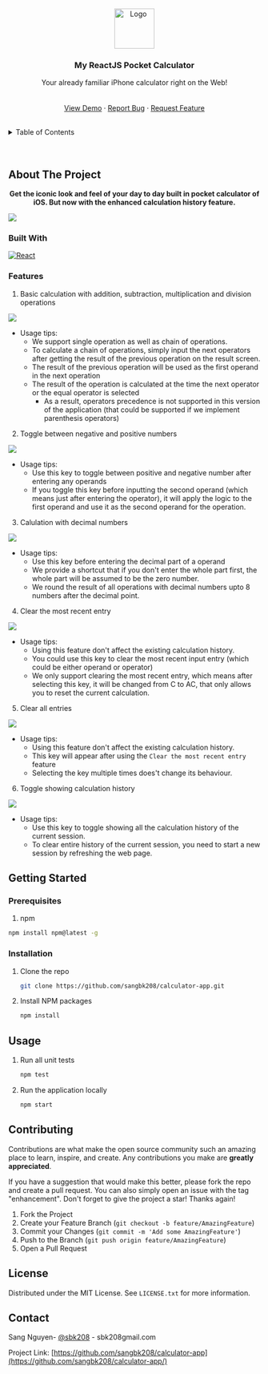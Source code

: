 <!-- Improved compatibility of back to top link: See: https://github.com/sangbk208/calculator-app/pull/73 -->
<a name="readme-top"></a>
<!--

<!-- PROJECT LOGO -->
<br />
<div align="center">
  <a href="https://github.com/sangbk208/calculator-app">
    <img src="https://scontent.fdad2-1.fna.fbcdn.net/v/t1.15752-9/308047587_3329898974000205_1583447077611546330_n.png?_nc_cat=108&ccb=1-7&_nc_sid=ae9488&_nc_aid=0&_nc_ohc=jkL9j-vxr-8AX8GOXDP&_nc_ht=scontent.fdad2-1.fna&oh=03_AVLQ21blP-RfP5MPIELObotwyAX7syRoUVBrF0r5Wrc6-g&oe=635B9DB2" alt="Logo" width="80" height="80">
  </a>

  <h3 align="center">My ReactJS Pocket Calculator</h3>

  <p align="center">
    Your already familiar iPhone calculator right on the Web!
    <br />
    <a href="https://github.com/sangbk208/calculator-app"></a>
    <br />
    <br />
    <a href="https://calculator-app-sbk208.surge.sh" target="_blank" >View Demo</a>
    ·
    <a href="https://github.com/sangbk208/calculator-app/issues" target="_blank">Report Bug</a>
    ·
    <a href="https://github.com/sangbk208/calculator-app/issues" target="_blank">Request Feature</a>
  </p>
</div>

<br />
<!-- TABLE OF CONTENTS -->
<details>
  <summary>Table of Contents</summary>
  <ol>
    <li>
      <a href="#about-the-project">About The Project</a>
      <ul>
        <li><a href="#built-with">Built With</a></li>
        <li><a href="#features">Features</a></li>
      </ul>
    </li>
    <li>
      <a href="#getting-started">Getting Started</a>
      <ul>
        <li><a href="#prerequisites">Prerequisites</a></li>
        <li><a href="#installation">Installation</a></li>
      </ul>
    </li>
    <li><a href="#usage">Usage</a></li>
    <li><a href="#contributing">Contributing</a></li>
    <li><a href="#license">License</a></li>
    <li><a href="#contact">Contact</a></li>
  </ol>
</details>
<br />
<br />

<!-- ABOUT THE PROJECT -->
## About The Project

<p style="text-align:center;font-weight:bold">Get the iconic look and feel of your day to day built in pocket calculator of iOS. But now with the enhanced calculation history feature. </p>


<img src="https://scontent.fdad2-1.fna.fbcdn.net/v/t1.15752-9/308433588_1273027566824995_5015009295740470954_n.png?_nc_cat=107&ccb=1-7&_nc_sid=ae9488&_nc_ohc=oar96CWt48sAX8zrowq&tn=UFFp9KPWjuFB6obj&_nc_ht=scontent.fdad2-1.fna&oh=03_AVI8gHCTn9y6EjvraUHuw8eLyMeCzlhqvSEgvw9qoGFyKw&oe=635E2CF9"/>


### Built With 
[![React][React.js]][React-url]

<!-- FEATURES -->
### Features

1. Basic calculation with addition, subtraction, multiplication and division operations
<img src="https://scontent.fdad2-1.fna.fbcdn.net/v/t1.15752-9/302042237_2331647100324576_5680458437511974654_n.png?_nc_cat=108&ccb=1-7&_nc_sid=ae9488&_nc_ohc=Ihde2kCYu6QAX9W5q2q&_nc_ht=scontent.fdad2-1.fna&oh=03_AVIvXlOck9a-qJvgHzq8KR2kV2BX1JcIf-RhI5A1cCwgug&oe=635C33D4"/>

* Usage tips:
  * We support single operation as well as chain of operations.
  * To calculate a chain of operations, simply input the next operators after getting the result of the previous operation on the result screen. 
  * The result of the previous operation will be used as the first operand in the next operation
  * The result of the operation is calculated at the time the next operator or the equal operator is selected
    * As a result, operators precedence is not supported in this version of the application (that could be supported if we implement parenthesis operators)
   
2. Toggle between negative and positive numbers
<img src="https://scontent.fdad1-4.fna.fbcdn.net/v/t1.15752-9/308843076_1347455919118309_840018354301587158_n.png?_nc_cat=105&ccb=1-7&_nc_sid=ae9488&_nc_ohc=ClM1E7jNHHUAX-m3Ul3&_nc_ht=scontent.fdad1-4.fna&oh=03_AVISeAsCykoqdcaCLtwktVV8En0rG8apBtefV6i3-SoNPw&oe=635ED5A4" />

* Usage tips:
  * Use this key to toggle between positive and negative number after entering any operands
  * If you toggle this key before inputting the second operand (which means just after entering the operator), it will apply the logic to the first operand and use it as the second operand for the operation.

3. Calulation with decimal numbers
<img src="https://scontent.fdad1-3.fna.fbcdn.net/v/t1.15752-9/307937178_1150144429219046_7504176242925541684_n.png?_nc_cat=110&ccb=1-7&_nc_sid=ae9488&_nc_ohc=64vi5kid8OoAX9GJ3fA&_nc_ht=scontent.fdad1-3.fna&oh=03_AVIRakYIftKVbAFYwvA2zTVLi_8zV1AcJ4YU1IgF5lGa0Q&oe=635D8329" />

* Usage tips:
  * Use this key before entering the decimal part of a operand
  * We provide a shortcut that if you don't enter the whole part first, the whole part will be assumed to be the zero number.
  * We round the result of all operations with decimal numbers upto 8 numbers after the decimal point.

4. Clear the most recent entry
<img src="https://scontent.fdad2-1.fna.fbcdn.net/v/t1.15752-9/308389188_658027405887436_5148273979904267451_n.png?_nc_cat=101&ccb=1-7&_nc_sid=ae9488&_nc_ohc=AZOmbZlyZMoAX_5Rhy3&tn=UFFp9KPWjuFB6obj&_nc_ht=scontent.fdad2-1.fna&oh=03_AVK7VzAMy7SmUh_bfHWUEC063g_A8tsdn-B6ujIuJBjCSw&oe=635C0DD0" />

* Usage tips:
  * Using this feature don't affect the existing calculation history.
  * You could use this key to clear the most recent input entry (which could be either operand or operator)
  * We only support clearing the most recent entry, which means after selecting this key, it will be changed from C to AC, that only allows you to reset the current calculation.

5. Clear all entries
<img src="https://scontent.fdad2-1.fna.fbcdn.net/v/t1.15752-9/309009763_6105273466153374_6911582910582384583_n.png?_nc_cat=108&ccb=1-7&_nc_sid=ae9488&_nc_ohc=7J06g0-W_X8AX8OMOuV&_nc_ht=scontent.fdad2-1.fna&oh=03_AVLZeHnLFbjkvzpmjNxRFZQqEGxaa7g9sGSeUzxTNuupuw&oe=635D378B" />

* Usage tips:
  * Using this feature don't affect the existing calculation history.
  * This key will appear after using the `Clear the most recent entry` feature
  * Selecting the key multiple times does't change its behaviour. 

6. Toggle showing calculation history
<img src="https://scontent.fdad1-3.fna.fbcdn.net/v/t1.15752-9/309629645_389344673249796_8323968441335206452_n.png?_nc_cat=110&ccb=1-7&_nc_sid=ae9488&_nc_ohc=yh5hzb5-c2sAX8YbDEE&_nc_ht=scontent.fdad1-3.fna&oh=03_AVLBG2Efuv67ze5BFpcuRAEQneqLi9-zWKwO0Hqz4enwGg&oe=635F362A" />

* Usage tips:
  * Use this key to toggle showing all the calculation history of the current session.
  * To clear entire history of the current session, you need to start a new session by refreshing the web page.

<!-- GETTING STARTED -->
## Getting Started

### Prerequisites
1. npm
  ```sh
  npm install npm@latest -g
  ```

### Installation

1. Clone the repo
   ```sh
   git clone https://github.com/sangbk208/calculator-app.git
   ```

2. Install NPM packages
   ```sh
   npm install
   ```


<!-- USAGE EXAMPLES -->
## Usage

1. Run all unit tests
   ```sh
   npm test
   ```
   
2. Run the application locally 
   ```sh
   npm start
   ```

<!-- CONTRIBUTING -->
## Contributing

Contributions are what make the open source community such an amazing place to learn, inspire, and create. Any contributions you make are **greatly appreciated**.

If you have a suggestion that would make this better, please fork the repo and create a pull request. You can also simply open an issue with the tag "enhancement".
Don't forget to give the project a star! Thanks again!

1. Fork the Project
2. Create your Feature Branch (`git checkout -b feature/AmazingFeature`)
3. Commit your Changes (`git commit -m 'Add some AmazingFeature'`)
4. Push to the Branch (`git push origin feature/AmazingFeature`)
5. Open a Pull Request


<!-- LICENSE -->
## License

Distributed under the MIT License. See `LICENSE.txt` for more information.


<!-- CONTACT -->
## Contact

Sang Nguyen- [@sbk208](https://www.linkedin.com/in/sbk208/) - sbk208gmail.com

Project Link: [https://github.com/sangbk208/calculator-app](https://github.com/sangbk208/calculator-app/)

[React.js]: https://img.shields.io/badge/React-20232A?style=for-the-badge&logo=react&logoColor=61DAFB
[React-url]: https://reactjs.org/

